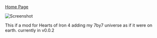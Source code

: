 [Home Page](https://oliverheib.github.io)

![Screenshot](/7by7hoi4/2019-07-17-202505_1920x1080_scrot.png)

This if a mod for Hearts of Iron 4 adding my 7by7 universe as if it were on earth.
currently in v0.0.2
